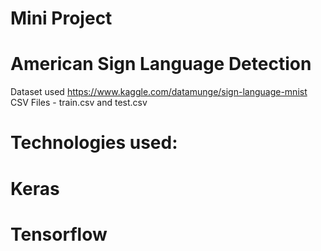 # Mini Project 
# American Sign Language Detection
Dataset used 
https://www.kaggle.com/datamunge/sign-language-mnist
CSV Files - train.csv and test.csv
# Technologies used:
# Keras
# Tensorflow
